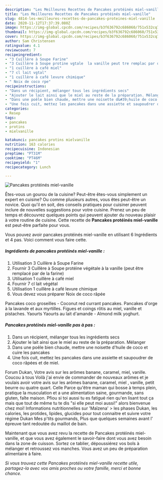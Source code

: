 ```yaml
---
description: "Les Meilleures Recettes de Pancakes protéinés miel-vanille"
title: "Les Meilleures Recettes de Pancakes protéinés miel-vanille"
slug: 4814-les-meilleures-recettes-de-pancakes-proteines-miel-vanille
date: 2020-11-12T17:37:39.080Z
image: https://img-global.cpcdn.com/recipes/b3f636792c686060/751x532cq70/pancakes-proteines-miel-vanille-photo-principale-de-la-recette.jpg
thumbnail: https://img-global.cpcdn.com/recipes/b3f636792c686060/751x532cq70/pancakes-proteines-miel-vanille-photo-principale-de-la-recette.jpg
cover: https://img-global.cpcdn.com/recipes/b3f636792c686060/751x532cq70/pancakes-proteines-miel-vanille-photo-principale-de-la-recette.jpg
author: Sam Christensen
ratingvalue: 4.1
reviewcount: 7
recipeingredient:
- "3 Cuillère à Soupe Farine"
- "3 Cuillère à Soupe protine vgtale  la vanille peut tre remplac par de la farine"
- "1 cuillère à café miel"
- "7 cl lait vgtal"
- "1 cuillère à café levure chimique"
- " Noix de coco rpe"
recipeinstructions:
- "Dans un récipient, mélanger tous les ingrédients secs"
- "Ajouter le lait ainsi que le miel au reste de la préparation. Mélanger"
- "Dans une poêle bien chaude, mettre une noisette d&#39;huile de coco et cuire les pancakes"
- "Une fois cuit, mettez les pancakes dans une assiette et saupoudrer de coco râpées et de miel."
categories:
- Resep
tags:
- pancakes
- protins
- mielvanille

katakunci: pancakes protins mielvanille 
nutrition: 163 calories
recipecuisine: Indonesian
preptime: "PT31M"
cooktime: "PT46M"
recipeyield: "1"
recipecategory: Lunch

---
```



![Pancakes protéinés miel-vanille](https://img-global.cpcdn.com/recipes/b3f636792c686060/751x532cq70/pancakes-proteines-miel-vanille-photo-principale-de-la-recette.jpg)

Êtes-vous un gourou de la cuisine? Peut-être êtes-vous simplement un expert en cuisine? Ou comme plusieurs autres, vous êtes peut-être un novice. Quoi qu'il en soit, des conseils pratiques pour cuisiner peuvent inclure de nouvelles suggestions pour votre cuisine. Prenez un peu de temps et découvrez quelques points qui peuvent ajouter du nouveau plaisir à votre routine de cuisine. Cette recette de <strong> Pancakes protéinés miel-vanille </strong> est peut-être parfaite pour vous.

<!--inarticleads1-->

Vous pouvez avoir pancakes protéinés miel-vanille en utilisant 6 Ingrédients et 4 pas. Voici comment vous faire cette.

##### Ingrédients de pancakes protéinés miel-vanille :

1. Utilisation 3 Cuillère à Soupe Farine
1. Fournir 3 Cuillère à Soupe protéine végétale à la vanille (peut être remplacé par de la farine)
1. Utilisation 1 cuillère à café miel
1. Fournir 7 cl lait végétal
1. Utilisation 1 cuillère à café levure chimique
1. Vous devez vous préparer  Noix de coco râpée


Pancakes coco groseilles - Coconut red currant pancakes. Pancakes d&#39;orge à la lavande et aux myrtilles. Figues et coings rôtis au miel, vanille et pistaches. Yaourts Yaourts au lait d&#39;amande - Almond milk yoghurt. 

<!--inarticleads2-->

##### Pancakes protéinés miel-vanille pas à pas :

1. Dans un récipient, mélanger tous les ingrédients secs
1. Ajouter le lait ainsi que le miel au reste de la préparation. Mélanger
1. Dans une poêle bien chaude, mettre une noisette d&#39;huile de coco et cuire les pancakes
1. Une fois cuit, mettez les pancakes dans une assiette et saupoudrer de coco râpées et de miel.


Forum Dukan, Votre avis sur les arômes banane, caramel, miel, vanille. Coucou à tous Voilà j&#39;ai envie de commander de nouveaux arômes et je voulais avoir votre avis sur les arômes banane, caramel, miel , vanille, petit beurre ou quatre quart. Celle Parce qu&#39;être maman qui bosse à temps plein, pratique la musculation et a une alimentation saine, gourmande, sans gluten, faîte maison. Pfiou si toi aussi tu es fatigué rien qu&#39;en lisant tout ça mais que tout de même tu te dis &#34;si elle peut moi aussi!&#34; alors bienvenue chez moi! Informations nutritionnelles sur &#39;Maïzena&#39; &gt; les phases Dukan, les calories, les protides, lipides, glucides pour tout connaitre et suivre votre régime Dukan Mes p&#39;tits gourmands, Plus que quelques semaines avant l&#39; épreuve tant redoutée du maillot de bain. 

<!--inarticleads1-->

<p>
Maintenant que vous avez revu la recette de Pancakes protéinés miel-vanille, et que vous avez également le savoir-faire dont vous avez besoin dans la zone de cuisson. Sortez ce tablier, dépoussiérez vos bols à mélanger et retroussez vos manches. Vous avez un peu de préparation alimentaire à faire.
</p>

<p>
<i>Si vous trouvez cette Pancakes protéinés miel-vanille recette utile, partagez-la avec vos amis proches ou votre famille, merci et bonne chance.</i>
</p>
